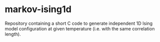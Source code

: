 # markov-ising1d
Repository containing a short C code to generate independent 1D Ising model configuration at given temperature (i.e. with the same correlation length).
